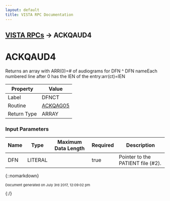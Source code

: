 ```yaml
---
layout: default
title: VISTA RPC Documentation
---
```


## [VISTA RPCs](TableOfContents) &#8594; ACKQAUD4
# ACKQAUD4

Returns an array with ARR(0)=# of audiograms for DFN ^ DFN nameEach numbered line after 0 has the IEN of the entry:arr(ct)=IEN

Property | Value
--- | ---
Label | DFNCT
Routine | [ACKQAG05](http://code.osehra.org/dox/Routine_ACKQAG05_source.html)
Return Type | ARRAY


### Input Parameters

Name | Type | Maximum Data Length | Required | Description
--- | --- | --- | --- | ---
DFN | LITERAL |  | true | Pointer to the PATIENT file (#2).



{::nomarkdown} <br/><p style="font-size: 11px">Document generated on July 3rd 2017, 12:09:02 pm</p>{:/}